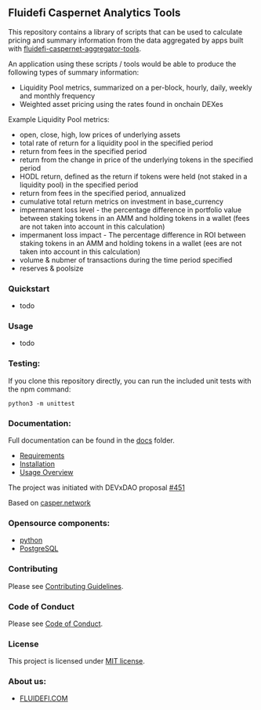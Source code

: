 ## Fluidefi Caspernet Analytics Tools

This repository contains a library of scripts that can be used to calculate pricing and summary information from the data aggregated by apps built with [fluidefi-caspernet-aggregator-tools](https://github.com/fluidefi/fluidefi-caspernet-aggregator-tools).

An application using these scripts / tools would be able to produce the following types of summary information:

- Liquidity Pool metrics, summarized on a per-block, hourly, daily, weekly and monthly frequency
- Weighted asset pricing using the rates found in onchain DEXes

Example Liquidity Pool metrics:
- open, close, high, low prices of underlying assets
- total rate of return for a liquidity pool in the specified period
- return from fees in the specified period
- return from the change in price of the underlying tokens in the specified period
- HODL return, defined as the return if tokens were held (not staked in a liquidity pool) in the specified period
- return from fees in the specified period, annualized
- cumulative total return metrics on investment in base_currency
- impermanent loss level - the percentage difference in portfolio value between staking tokens in an AMM and holding tokens in a wallet (fees are not taken
into account in this calculation)
- impermanent loss impact - The percentage difference in ROI between staking tokens in an AMM and holding tokens in a wallet (ees are not taken into
account in this calculation)
- volume & nubmer of transactions during the time period specified
- reserves & poolsize

### Quickstart

- todo

### Usage

- todo

### Testing:

If you clone this repository directly, you can run the included unit tests with the npm command:
```
python3 -m unittest
```

### Documentation:

Full documentation can be found in the [docs](https://github.com/fluidefi/fluidefi-caspernet-aggregator-tools/blob/master/docs/) folder.

* [Requirements](https://github.com/fluidefi/fluidefi-caspernet-aggregator-tools/blob/master/docs/requirements.txt)
* [Installation](https://github.com/fluidefi/fluidefi-caspernet-aggregator-tools/blob/master/docs/INSTALLATION.md)
* [Usage Overview](https://github.com/fluidefi/fluidefi-caspernet-aggregator-tools/blob/master/docs/USAGE_OVERVIEW.md)

The project was initiated with DEVxDAO proposal [#451](https://portal.devxdao.com/app/proposal/451)

Based on [casper.network](https://casper.network/en/network)

### Opensource components:
* [python](https://www.python.org/)
* [PostgreSQL](https://www.postgresql.org/)

### Contributing

Please see [Contributing Guidelines](https://github.com/fluidefi/fluidefi-caspernet-aggregator-tools/blob/master/CONTRIBUTING.md).

### Code of Conduct

Please see [Code of Conduct](https://github.com/fluidefi/fluidefi-caspernet-aggregator-tools/blob/master/CODE_OF_CONDUCT.md).

### License

This project is licensed under [MIT license](https://github.com/fluidefi/fluidefi-caspernet-aggregator-tools/blob/master/LICENSE.md).

### About us:
* [FLUIDEFI.COM](https://fluidefi.com/)

